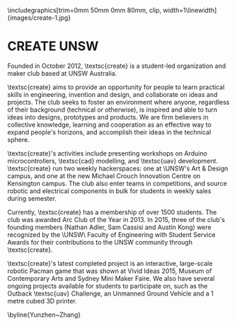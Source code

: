 \includegraphics[trim=0mm 50mm 0mm 80mm, clip, width=1\linewidth]{images/create-1.jpg}

CREATE UNSW
===========

Founded in October 2012, \textsc{create} is a student-led organization
and maker club based at UNSW Australia.

\textsc{create} aims to provide an opportunity for people to learn
practical skills in engineering, invention and design, and collaborate
on ideas and projects. The club seeks to foster an environment where
anyone, regardless of their background (technical or otherwise), is
inspired and able to turn ideas into designs, prototypes and
products. We are firm believers in collective knowledge, learning and
cooperation as an effective way to expand people's horizons, and
accomplish their ideas in the technical sphere.

\textsc{create}'s activities include presenting workshops on Arduino
microcontrollers, \textsc{cad} modelling, and \textsc{uav}
development.  \textsc{create} run two weekly hackerspaces: one at
\UNSW's Art & Design campus, and one at the new Michael Crouch
Innovation Centre on Kensington campus.  The club also enter teams in
competitions, and source robotic and electrical components in bulk for
students in weekly sales during semester.

Currently, \textsc{create} has a membership of over 1500 students. The
club was awarded Arc Club of the Year in 2013. In 2015, three of the
club's founding members (Nathan Adler, Sam Cassisi and Austin Kong)
were recognized by the \UNSW\ Faculty of Engineering with Student
Service Awards for their contributions to the UNSW community through
\textsc{create}.

\textsc{create}'s latest completed project is an interactive,
large-scale robotic Pacman game that was shown at Vivid Ideas 2015,
Museum of Contemporary Arts and Sydney Mini Maker Faire. We also have
several ongoing projects available for students to participate on,
such as the Outback \textsc{uav} Challenge, an Unmanned Ground Vehicle
and a 1 metre cubed 3D printer.

\byline{Yunzhen~Zhang}
